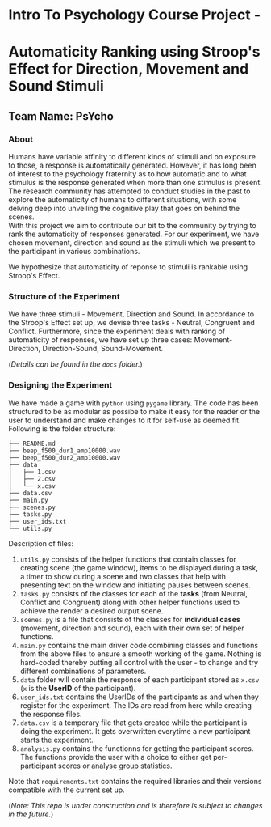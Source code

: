 # Intro To Psychology Course Project - 
# Automaticity Ranking using Stroop's Effect for Direction, Movement and Sound Stimuli

## Team Name: PsYcho

### About
Humans have variable affinity to different kinds of stimuli and on exposure to those, a response is automatically generated. However, it has long been of interest to the psychology fraternity as to how automatic and to what stimulus is the response generated when more than one stimulus is present. \
The research community has attempted to conduct studies in the past to explore the automaticity of humans to different situations, with some delving deep into unveiling the cognitive play that goes on behind the scenes. \
With this project we aim to contribute our bit to the community by trying to rank the automaticity of responses generated. For our experiment, we have chosen movement, direction and sound as the stimuli which we present to the participant in various combinations. 

We hypothesize that automaticity of reponse to stimuli is rankable using Stroop's Effect. 

### Structure of the Experiment
We have three stimuli - Movement, Direction and Sound. In accordance to the Stroop's Effect set up, we devise three tasks - Neutral, Congruent and Conflict. Furthermore, since the experiment deals with ranking of automaticity of responses, we have set up three cases: Movement-Direction, Direction-Sound, Sound-Movement. 

(*Details can be found in the `docs` folder.*)

### Designing the Experiment
We have made a game with `python` using `pygame` library. 
The code has been structured to be as modular as possibe to make it easy for the reader or the user to understand and make changes to it for self-use as deemed fit. Following is the folder structure:
```
├── README.md
├── beep_f500_dur1_amp10000.wav
├── beep_f500_dur2_amp10000.wav
├── data
│   ├── 1.csv
│   ├── 2.csv
│   └── x.csv
├── data.csv
├── main.py
├── scenes.py
├── tasks.py
├── user_ids.txt
└── utils.py
```
Description of files:
1. `utils.py` consists of the helper functions that contain classes for creating scene (the game window), items to be displayed during a task, a timer to show during a scene and two classes that help with presenting text on the window and initiating pauses between scenes.
2. `tasks.py` consists of the classes for each of the **tasks** (from Neutral, Conflict and Congruent) along with other helper functions used to achieve the render a desired output scene.
3. `scenes.py` is a file that consists of the classes for **individual cases** (movement, direction and sound), each with their own set of helper functions.
4. `main.py` contains the main driver code combining classes and functions from the above files to ensure a smooth working of the game. Nothing is hard-coded thereby putting all control with the user - to change and try different combinations of parameters. 
5. `data` folder will contain the response of each participant stored as `x.csv` (`x` is the **UserID** of the participant).
6. `user_ids.txt` contains the UserIDs of the participants as and when they register for the experiment. The IDs are read from here while creating the response files.
7. `data.csv` is a temporary file that gets created while the participant is doing the experiment. It gets overwritten everytime a new participant starts the experiment.
8. `analysis.py` contains the functionns for getting the participant scores. The functions provide the user with a choice to either get per-participant scores or analyse group statistics.

Note that `requirements.txt` contains the required libraries and their versions compatible with the current set up.


(*Note: This repo is under construction and is therefore is subject to changes in the future.*)



